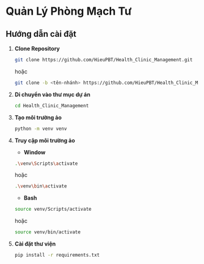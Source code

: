 # Quản Lý Phòng Mạch Tư
## Hướng dẫn cài đặt
1. **Clone Repository**

    ```bash 
    git clone https://github.com/HieuPBT/Health_Clinic_Management.git             
    ```

    hoặc

    ```bash 
    git clone -b <tên-nhánh> https://github.com/HieuPBT/Health_Clinic_Management.git
    ```

2. **Di chuyển vào thư mục dự án**

    ```bash
    cd Health_Clinic_Management
    ```

3. **Tạo môi trường ảo**

    ```bash
    python -m venv venv
    ```

4. **Truy cập môi trường ảo**

    - **Window**

    ```bash
    .\venv\Scripts\activate
    ```
    hoặc

    ```bash
    .\venv\bin\activate
    ```

    - **Bash**

    ```bash
    source venv/Scripts/activate
    ```
    hoặc

    ```bash
    source venv/bin/activate
    ```
5. **Cài đặt thư viện**

    ```bash
    pip install -r requirements.txt
    ```